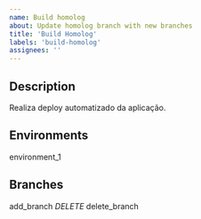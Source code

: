 ```yaml
---
name: Build homolog
about: Update homolog branch with new branches
title: 'Build Homolog'
labels: 'build-homolog'
assignees: ''
---
```


## Description
Realiza deploy automatizado da aplicação.

## Environments
environment_1

## Branches
add_branch
_DELETE_ delete_branch

